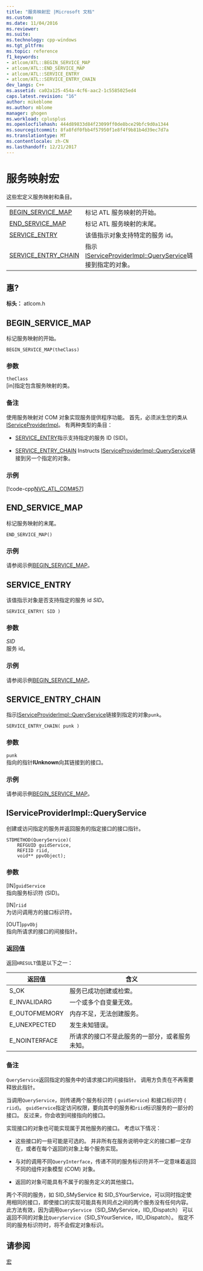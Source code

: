 ```yaml
---
title: "服务映射宏 |Microsoft 文档"
ms.custom: 
ms.date: 11/04/2016
ms.reviewer: 
ms.suite: 
ms.technology: cpp-windows
ms.tgt_pltfrm: 
ms.topic: reference
f1_keywords:
- atlcom/ATL::BEGIN_SERVICE_MAP
- atlcom/ATL::END_SERVICE_MAP
- atlcom/ATL::SERVICE_ENTRY
- atlcom/ATL::SERVICE_ENTRY_CHAIN
dev_langs: C++
ms.assetid: ca02a125-454a-4cf6-aac2-1c5585025ed4
caps.latest.revision: "16"
author: mikeblome
ms.author: mblome
manager: ghogen
ms.workload: cplusplus
ms.openlocfilehash: 444d89833d84f23099ff0de8bce29bfc9d0a1344
ms.sourcegitcommit: 8fa8fdf0fbb4f57950f1e8f4f9b81b4d39ec7d7a
ms.translationtype: MT
ms.contentlocale: zh-CN
ms.lasthandoff: 12/21/2017
---
```

# <a name="service-map-macros"></a>服务映射宏
这些宏定义服务映射和条目。  
  
|||  
|-|-|  
|[BEGIN_SERVICE_MAP](#begin_service_map)|标记 ATL 服务映射的开始。|  
|[END_SERVICE_MAP](#end_service_map)|标记 ATL 服务映射的末尾。|  
|[SERVICE_ENTRY](#service_entry)|该值指示对象支持特定的服务 id。|  
|[SERVICE_ENTRY_CHAIN](#service_entry_chain)|指示[IServiceProviderImpl::QueryService](#queryservice)链接到指定的对象。|  

## <a name="requirements"></a>惠?  
 **标头：** atlcom.h  
   
##  <a name="begin_service_map"></a>BEGIN_SERVICE_MAP  
 标记服务映射的开始。  
  
```
BEGIN_SERVICE_MAP(theClass)
```  
  
### <a name="parameters"></a>参数  
 `theClass`  
 [in]指定包含服务映射的类。  
  
### <a name="remarks"></a>备注  
 使用服务映射对 COM 对象实现服务提供程序功能。 首先，必须派生您的类从[IServiceProviderImpl](../../atl/reference/iserviceproviderimpl-class.md)。 有两种类型的条目：  
  
- [SERVICE_ENTRY](#service_entry)指示支持指定的服务 ID (SID)。  
  
- [SERVICE_ENTRY_CHAIN](#service_entry_chain) Instructs [IServiceProviderImpl::QueryService](#queryservice)链接到另一个指定的对象。  
  
### <a name="example"></a>示例  
 [!code-cpp[NVC_ATL_COM#57](../../atl/codesnippet/cpp/service-map-macros_1.h)]  
  
##  <a name="end_service_map"></a>END_SERVICE_MAP  
 标记服务映射的末尾。  
  
```
END_SERVICE_MAP()
```  
  
### <a name="example"></a>示例  
 请参阅示例[BEGIN_SERVICE_MAP](#begin_service_map)。  
  
##  <a name="service_entry"></a>SERVICE_ENTRY  
 该值指示对象是否支持指定的服务 id *SID*。  
  
```
SERVICE_ENTRY( SID )
```  
  
### <a name="parameters"></a>参数  
 *SID*  
 服务 id。  
  
### <a name="example"></a>示例  
 请参阅示例[BEGIN_SERVICE_MAP](#begin_service_map)。  
  
##  <a name="service_entry_chain"></a>SERVICE_ENTRY_CHAIN  
 指示[IServiceProviderImpl::QueryService](#queryservice)链接到指定的对象`punk`。  
  
```
SERVICE_ENTRY_CHAIN( punk )
```  
  
### <a name="parameters"></a>参数  
 `punk`  
 指向的指针**IUnknown**向其链接到的接口。  
  
### <a name="example"></a>示例  
 请参阅示例[BEGIN_SERVICE_MAP](#begin_service_map)。  
  
##  <a name="queryservice"></a>IServiceProviderImpl::QueryService  
 创建或访问指定的服务并返回服务的指定接口的接口指针。  
  
```
STDMETHOD(QueryService)( 
    REFGUID guidService,
    REFIID riid,
    void** ppvObject);
```  
  
### <a name="parameters"></a>参数  
 [IN]`guidService`  
 指向服务标识符 (SID)。  
  
 [IN]`riid`  
 为访问调用方的接口标识符。  
  
 [OUT]`ppvObj`  
 指向所请求的接口的间接指针。  
  
### <a name="return-value"></a>返回值  
 返回`HRESULT`值是以下之一：  
  
|返回值|含义|  
|------------------|-------------|  
|S_OK|服务已成功创建或检索。|  
|E_INVALIDARG|一个或多个自变量无效。|  
|E_OUTOFMEMORY|内存不足，无法创建服务。|  
|E_UNEXPECTED|发生未知错误。|  
|E_NOINTERFACE|所请求的接口不是此服务的一部分，或者服务未知。|  
  
### <a name="remarks"></a>备注  
 `QueryService`返回指定的服务中的请求接口的间接指针。 调用方负责在不再需要释放此指针。  
  
 当调用`QueryService`，则传递两个服务标识符 ( `guidService`) 和接口标识符 ( `riid`)。 `guidService`指定访问权限，要向其中的服务和`riid`标识服务的一部分的接口。 反过来，你会收到间接指向的接口。  
  
 实现接口的对象也可能实现属于其他服务的接口。 考虑以下情况：  
  
-   这些接口的一些可能是可选的。 并非所有在服务说明中定义的接口都一定存在，或者在每个返回的对象上每个服务实现。  
  
-   与对的调用不同`QueryInterface`，传递不同的服务标识符并不一定意味着返回不同的组件对象模型 (COM) 对象。  
  
-   返回的对象可能具有不属于的服务定义的其他接口。  
  
 两个不同的服务，如 SID_SMyService 和 SID_SYourService，可以同时指定使用相同的接口，即使接口的实现可能具有共同点之间的两个服务没有任何内容。 此方法有效，因为调用`QueryService`（SID_SMyService，IID_IDispatch） 可以返回不同的对象比`QueryService`（SID_SYourService，IID_IDispatch）。 指定不同的服务标识符时，将不会假定对象标识。  
  
## <a name="see-also"></a>请参阅  
 [宏](../../atl/reference/atl-macros.md)
